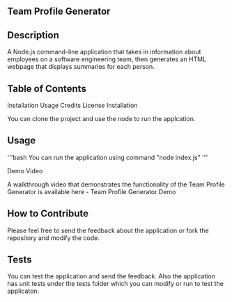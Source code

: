 

## Team Profile Generator



## Description

A Node.js command-line application that takes in information about employees on a software engineering team, then generates an HTML webpage that displays summaries for each person.

## Table of Contents

Installation
Usage
Credits
License
Installation

You can clone the project and use the node to run the applcation.

## Usage

'''bash You can run the application using command "node index.js" '''

Demo Video

A walkthrough video that demonstrates the functionality of the Team Profile Generator is available here - Team Profile Generator Demo

## How to Contribute

Please feel free to send the feedback about the application or fork the repository and modify the code.

## Tests

You can test the application and send the feedback. Also the application has unit tests under the tests folder which you can modify or run to test the applicaton.

